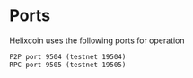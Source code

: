 Ports
===================
Helixcoin uses the following ports for operation

	P2P port 9504 (testnet 19504)
	RPC port 9505 (testnet 19505)